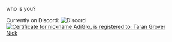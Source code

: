  who is you?

Currently on Discord:
![Discord](https://discord.c99.nl/widget/theme-3/482951588055351306.png)
<a href="https://mynickname.com/id1744888"><img src="https://mynickname.com/img.php?id=1744888&sert=1" alt="Certificate for nickname AdiGro, is registered to: Taran Grover" border="0" /></a><br /><a href="https://mynickname.com">Nick</a>


